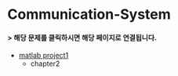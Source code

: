 # Communication-System  
#### > 해당 문제를 클릭하시면 해당 페이지로 연결됩니다.  
* [matlab project1](https://github.com/rlasanggus/Communication-System/tree/master/matlab%20project1)
  + chapter2
